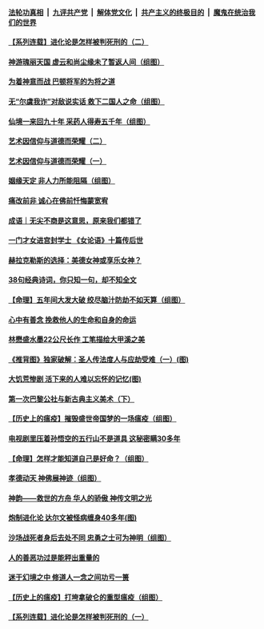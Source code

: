 

####  [法轮功真相](../../../../basic/blob/master/README.md?t=05011401) &nbsp;|&nbsp; [九评共产党](../../../../9ping.md/blob/master/README.md?t=05011401) &nbsp;|&nbsp; [解体党文化](../../../../jtdwh.md/blob/master/README.md?t=05011401)  &nbsp;|&nbsp; [共产主义的终极目的](../../../../gczydzjmd.md/blob/master/README.md?t=05011401) &nbsp;|&nbsp; [魔鬼在统治我们的世界](../../../../mgztzwmdsj.md/blob/master/README.md?t=05011401) 

#### [【系列连载】进化论是怎样被判死刑的（二）](../pages/prog647/a102835386.md?t=05011401) 

#### [神游瑰丽天国 虚云和尚尘缘未了暂返人间（组图）](../pages/prog647/a102835367.md?t=05011401) 

#### [为着神意而战 巴顿将军的为将之道](../pages/prog647/a102835130.md?t=05011401) 

#### [无“尔虞我诈”对敌说实话 救下二国人之命（组图）](../pages/prog647/a102834540.md?t=05011401) 

#### [仙境一来回九十年 采药人得寿五千年（组图）](../pages/prog647/a102834533.md?t=05011401) 

#### [艺术因信仰与道德而荣耀（二）](../pages/prog647/a102833659.md?t=05011401) 

#### [艺术因信仰与道德而荣耀（一）](../pages/prog647/a102833654.md?t=05011401) 

#### [姻缘天定 非人力所能阻隔（组图）](../pages/prog647/a102832719.md?t=05011401) 

#### [痛改前非 诚心在佛前忏悔蒙宽宥](../pages/prog647/a102832705.md?t=05011401) 

#### [成语｜无尖不商是这意思，原来我们都错了](../pages/prog647/a102832292.md?t=05011401) 

#### [一门才女进宫封学士 《女论语》十篇传后世](../pages/prog647/a102832196.md?t=05011401) 

#### [赫拉克勒斯的选择：美德女神或享乐女神？](../pages/prog647/a102832074.md?t=05011401) 

#### [38句经典诗词，你只知一句，却不知全文](../pages/prog647/a102831453.md?t=05011401) 

#### [【命理】五年间大发大破 绞尽脑汁防劫不如天算（组图）](../pages/prog647/a102831457.md?t=05011401) 

#### [心中有善念 挽救他人的生命和自身的命运](../pages/prog647/a102831452.md?t=05011401) 

#### [林懋盛水墨22公尺长作 工笔描绘大甲溪之美](../pages/prog647/a102830809.md?t=05011401) 

#### [《推背图》独家破解：圣人传法度人与应劫受难（一）(图)](../pages/prog647/a102830516.md?t=05011401) 

#### [大饥荒惨剧 活下来的人难以忘怀的记忆(图)](../pages/prog647/a102830500.md?t=05011401) 

#### [第一次巴黎公社与新古典主义美术（下）](../pages/prog647/a102830423.md?t=05011401) 

#### [【历史上的瘟疫】摧毁盛世帝国梦的一场瘟疫（组图）](../pages/prog647/a102827068.md?t=05011401) 

#### [电视剧里压着孙悟空的五行山不是道具 这秘密瞒30多年](../pages/prog647/a102829788.md?t=05011401) 

#### [【命理】怎样才能知道自己是好命？（组图）](../pages/prog647/a102829698.md?t=05011401) 

#### [孝德动天 神佛展神迹（组图）](../pages/prog647/a102829689.md?t=05011401) 

#### [神韵——救世的方舟 华人的骄傲 神传文明之光](../pages/prog647/a102829563.md?t=05011401) 

#### [炮制进化论 达尔文被怪病缠身40多年(图)](../pages/prog647/a102828859.md?t=05011401) 

#### [沙场战死者身后去处不同 忠勇之士可为神明（组图）](../pages/prog647/a102828792.md?t=05011401) 

#### [人的善恶功过是能秤出重量的](../pages/prog647/a102827970.md?t=05011401) 

#### [迷于幻境之中 修道人一念之间功亏一篑](../pages/prog647/a102827960.md?t=05011401) 

#### [【历史上的瘟疫】打垮拿破仑的重型瘟疫（组图）](../pages/prog647/a102827050.md?t=05011401) 

#### [【系列连载】进化论是怎样被判死刑的（一）](../pages/prog647/a102825977.md?t=05011401) 

